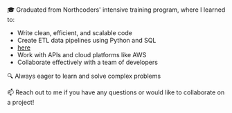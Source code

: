 🎓 Graduated from Northcoders' intensive training program, where I learned to:
* Write clean, efficient, and scalable code
* Create ETL data pipelines using Python and SQL
* [here](https://github.com/andreeamitel/data_dynamo_squad_project)
* Work with APIs and cloud platforms like AWS
* Collaborate effectively with a team of developers
  
🔍 Always eager to learn and solve complex problems

📫 Reach out to me if you have any questions or would like to collaborate on a project!


<!---
Su-ibrahim/Su-ibrahim is a ✨ special ✨ repository because its `README.md` (this file) appears on your GitHub profile.
You can click the Preview link to take a look at your changes.
--->
